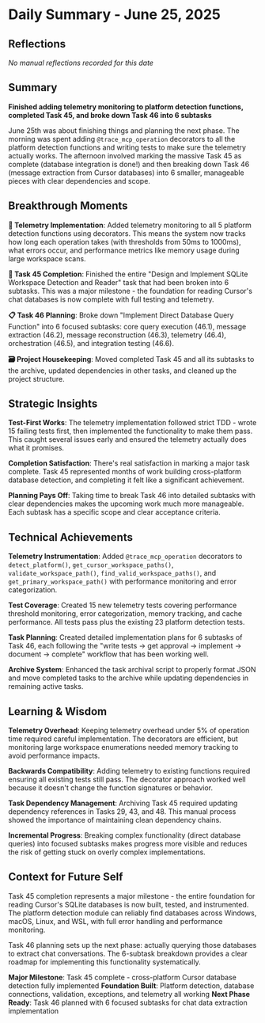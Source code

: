 # Daily Summary - June 25, 2025

## Reflections

*No manual reflections recorded for this date*

## Summary

**Finished adding telemetry monitoring to platform detection functions, completed Task 45, and broke down Task 46 into 6 subtasks**

June 25th was about finishing things and planning the next phase. The morning was spent adding `@trace_mcp_operation` decorators to all the platform detection functions and writing tests to make sure the telemetry actually works. The afternoon involved marking the massive Task 45 as complete (database integration is done!) and then breaking down Task 46 (message extraction from Cursor databases) into 6 smaller, manageable pieces with clear dependencies and scope.

## Breakthrough Moments

**🔧 Telemetry Implementation**: Added telemetry monitoring to all 5 platform detection functions using decorators. This means the system now tracks how long each operation takes (with thresholds from 50ms to 1000ms), what errors occur, and performance metrics like memory usage during large workspace scans.

**🎯 Task 45 Completion**: Finished the entire "Design and Implement SQLite Workspace Detection and Reader" task that had been broken into 6 subtasks. This was a major milestone - the foundation for reading Cursor's chat databases is now complete with full testing and telemetry.

**📋 Task 46 Planning**: Broke down "Implement Direct Database Query Function" into 6 focused subtasks: core query execution (46.1), message extraction (46.2), message reconstruction (46.3), telemetry (46.4), orchestration (46.5), and integration testing (46.6).

**🗃️ Project Housekeeping**: Moved completed Task 45 and all its subtasks to the archive, updated dependencies in other tasks, and cleaned up the project structure.

## Strategic Insights

**Test-First Works**: The telemetry implementation followed strict TDD - wrote 15 failing tests first, then implemented the functionality to make them pass. This caught several issues early and ensured the telemetry actually does what it promises.

**Completion Satisfaction**: There's real satisfaction in marking a major task complete. Task 45 represented months of work building cross-platform database detection, and completing it felt like a significant achievement.

**Planning Pays Off**: Taking time to break Task 46 into detailed subtasks with clear dependencies makes the upcoming work much more manageable. Each subtask has a specific scope and clear acceptance criteria.

## Technical Achievements

**Telemetry Instrumentation**: Added `@trace_mcp_operation` decorators to `detect_platform()`, `get_cursor_workspace_paths()`, `validate_workspace_path()`, `find_valid_workspace_paths()`, and `get_primary_workspace_path()` with performance monitoring and error categorization.

**Test Coverage**: Created 15 new telemetry tests covering performance threshold monitoring, error categorization, memory tracking, and cache performance. All tests pass plus the existing 23 platform detection tests.

**Task Planning**: Created detailed implementation plans for 6 subtasks of Task 46, each following the "write tests → get approval → implement → document → complete" workflow that has been working well.

**Archive System**: Enhanced the task archival script to properly format JSON and move completed tasks to the archive while updating dependencies in remaining active tasks.

## Learning & Wisdom

**Telemetry Overhead**: Keeping telemetry overhead under 5% of operation time required careful implementation. The decorators are efficient, but monitoring large workspace enumerations needed memory tracking to avoid performance impacts.

**Backwards Compatibility**: Adding telemetry to existing functions required ensuring all existing tests still pass. The decorator approach worked well because it doesn't change the function signatures or behavior.

**Task Dependency Management**: Archiving Task 45 required updating dependency references in Tasks 29, 43, and 48. This manual process showed the importance of maintaining clean dependency chains.

**Incremental Progress**: Breaking complex functionality (direct database queries) into focused subtasks makes progress more visible and reduces the risk of getting stuck on overly complex implementations.

## Context for Future Self

Task 45 completion represents a major milestone - the entire foundation for reading Cursor's SQLite databases is now built, tested, and instrumented. The platform detection module can reliably find databases across Windows, macOS, Linux, and WSL, with full error handling and performance monitoring.

Task 46 planning sets up the next phase: actually querying those databases to extract chat conversations. The 6-subtask breakdown provides a clear roadmap for implementing this functionality systematically.

**Major Milestone**: Task 45 complete - cross-platform Cursor database detection fully implemented
**Foundation Built**: Platform detection, database connections, validation, exceptions, and telemetry all working
**Next Phase Ready**: Task 46 planned with 6 focused subtasks for chat data extraction implementation 